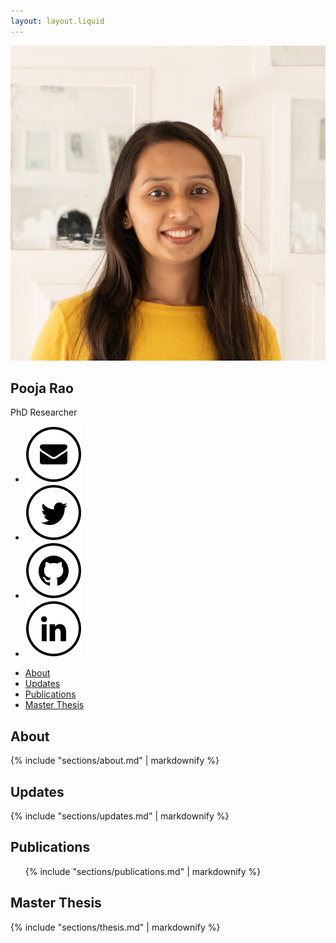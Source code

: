 ```yaml
---
layout: layout.liquid
---
```

<aside class="sidebar">
    <div class="sidebar-header">
        <img alt="Pooja Rao" class="profile-image" src="/assets/pooja-rao.jpg"/>
        <h1 class="profile-name">Pooja Rao</h1>
        <p class="profile-title">PhD Researcher</p>
        <div class="social-links">
            <ul class="contact">
                        <li class="p-1"><a title="Contact me via Email" href="mailto:pooja.rao@unil.ch"><img src="https://raw.githubusercontent.com/poorao/portfolio/master/assets/mail.png" alt="unil email address"></a></li>
                        <li class="p-1"><a title="Follow me on twitter" target="_blank" href="https://twitter.com/poojaraosb"><img src="https://raw.githubusercontent.com/poorao/portfolio/master/assets/twitter.png" alt="pooja rao shikaripur bheemasena rao on twitter"></a></li>
                        <li class="p-1"><a title="Connect with me on Github" target="_blank" href="https://github.com/poorao"><img src="https://raw.githubusercontent.com/poorao/portfolio/master/assets/github.png" alt="pooja rao shikaripur bheemasena rao on github"></a></li>
                        <li class="p-1"><a title="Connect with me on LinkedIn" target="_blank" href="https://www.linkedin.com/in/pooja-rao"><img src="https://raw.githubusercontent.com/poorao/portfolio/master/assets/linkedin.png" alt="pooja rao shikaripur bheemasena rao on linked in"></a></li>
            </ul>
        </div>
    </div>
    <nav class="sidebar-nav">
        <ul>
            <li><a href="#about">About</a></li>
            <li><a href="#updates">Updates</a></li>
            <li><a href="#publications">Publications</a></li>
            <li><a href="#master-thesis">Master Thesis</a></li>
        </ul>
    </nav>
</aside>

<main class="main-content">
    <section id="about">
        <div class="card">
            <h2 class="card-title">
                About
            </h2>
            <div class="prose">
                {% include "sections/about.md" | markdownify %}
            </div>
        </div>
    </section>
     <section id="updates">
        <div class="card">
            <h2 class="card-title">
                Updates
            </h2>
            {% include "sections/updates.md" | markdownify %}
        </div>
    </section>
    <section id="publications">
        <div class="card">
            <h2 class="card-title">
                Publications
            </h2>
            <ul>
                {% include "sections/publications.md" | markdownify %}
            </ul>
        </div>
    </section>
    <section id="master-thesis">
        <div class="card">
            <h2 class="card-title">
                Master Thesis
            </h2>
            {% include "sections/thesis.md" | markdownify %}
        </div>
    </section>
</main>
